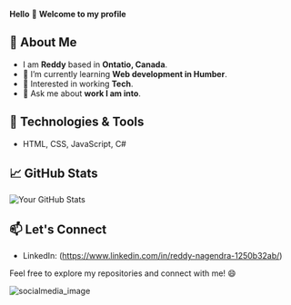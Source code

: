 
 
 **Hello**  👋
 **Welcome to my profile**

 ## 🚀 About Me
 
- I am **Reddy** based in **Ontatio, Canada**.
- 🌱 I’m currently learning **Web development in Humber**.
- 🔭 Interested in working **Tech**.
- 💬 Ask me about **work I am into**.


## 🔧 Technologies & Tools

- HTML, CSS, JavaScript, C#


## 📈 GitHub Stats

![Your GitHub Stats](https://github-readme-stats.vercel.app/api?username=YourGitHubUsername&show_icons=true&hide=contribs,issues)

## 📫 Let's Connect

- LinkedIn: (https://www.linkedin.com/in/reddy-nagendra-1250b32ab/)

Feel free to explore my repositories and connect with me! 😄

![socialmedia_image](https://github.com/ReddyNagendra1/ReddyNagendra1/assets/98535856/7a8e99cb-101f-446f-b330-42e6d9a40c49)

